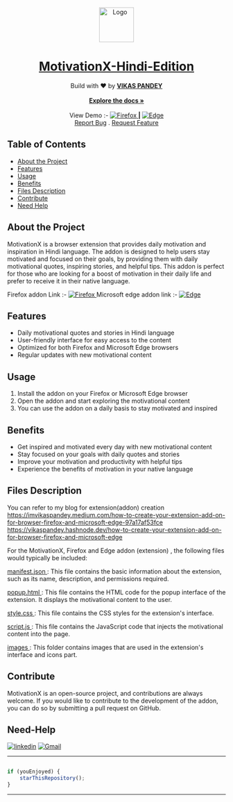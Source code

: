
<br/>
<p align="center">
  <a href="https://github.com/iamprofessor1/MotivationX-Hindi-Edition">
    <img src="https://github.com/iamprofessor1/MotivationX-Hindi-Edition/blob/main/images/android-chrome-192x192.png" alt="Logo" width="80" height="80">
  </a>

  <h1 align="center">
<a href="https://github.com/iamprofessor1/MotivationX-Hindi-Edition" target = "_blank">MotivationX-Hindi-Edition</a>
</h1>

  <p align="center">
    Build with ❤️ by <b><a href="https://www.linkedin.com/in/vikas-pandit/">VIKAS PANDEY</a></b>
    <br/>
    <br/>
    <a href="https://github.com/iamprofessor1/MotivationX-Hindi-Edition/blob/main/README.md"><strong>Explore the docs »</strong></a>
    <br/>
    <br/>
   View Demo :-  <a href="https://addons.mozilla.org/en-US/firefox/addon/motivationx-hindi-edition/"><img src="https://github.com/iamprofessor1/MotivationX-Hindi-Edition/blob/main/images/firefox-32x32.png" alt="Firefox"> </a>  <strong> | </strong>
    <a href="https://microsoftedge.microsoft.com/addons/detail/motivationx-hindi-editi/plflilcnebnjomonmifkegpabkhmdpoc"><img src="https://github.com/iamprofessor1/MotivationX-Hindi-Edition/blob/main/images/edge-32x32.png" alt="Edge"> </a>
    <br>
    <a href="https://github.com/iamprofessor1/MotivationX-Hindi-Edition/issues">Report Bug</a>
    .
    <a href="https://github.com/iamprofessor1/MotivationX-Hindi-Edition/issues">Request Feature</a>
  </p>

</p>



## Table of Contents

- [About the Project](#about-the-project)
- [Features](#features)
- [Usage](#usage)
- [Benefits](#benefits)
- [Files Description](#files-description)
- [Contribute](#contribute)
- [Need Help](#need-help)


## About the Project

MotivationX is a browser extension that provides daily motivation and inspiration in Hindi language. The addon is designed to help users stay motivated and focused on their goals, by providing them with daily motivational quotes, inspiring stories, and helpful tips. This addon is perfect for those who are looking for a boost of motivation in their daily life and prefer to receive it in their native language.

Firefox addon Link :- <a href="https://addons.mozilla.org/en-US/firefox/addon/motivationx-hindi-edition/"><img src="https://github.com/iamprofessor1/MotivationX-Hindi-Edition/blob/main/images/firefox-32x32.png" alt="Firefox"> </a> 
Microsoft edge addon link :-  <a href="https://microsoftedge.microsoft.com/addons/detail/motivationx-hindi-editi/plflilcnebnjomonmifkegpabkhmdpoc"><img src="https://github.com/iamprofessor1/MotivationX-Hindi-Edition/blob/main/images/edge-32x32.png" alt="Edge"> </a>

## Features
- Daily motivational quotes and stories in Hindi language
- User-friendly interface for easy access to the content
- Optimized for both Firefox and Microsoft Edge browsers
- Regular updates with new motivational content

## Usage
1. Install the addon on your Firefox or Microsoft Edge browser
2. Open the addon and start exploring the motivational content
3. You can use the addon on a daily basis to stay motivated and inspired

## Benefits
- Get inspired and motivated every day with new motivational content
- Stay focused on your goals with daily quotes and stories
- Improve your motivation and productivity with helpful tips
- Experience the benefits of motivation in your native language

## Files Description

You can refer to my blog for extension(addon) creation  
https://imvikaspandey.medium.com/how-to-create-your-extension-add-on-for-browser-firefox-and-microsoft-edge-97a17af53fce
https://vikaspandey.hashnode.dev/how-to-create-your-extension-add-on-for-browser-firefox-and-microsoft-edge

For the MotivationX, Firefox and Edge addon (extension) , the following files would typically be included:

<a href="https://github.com/iamprofessor1/MotivationX-Hindi-Edition/blob/main/manifest.json"> manifest.json </a> : This file contains the basic information about the extension, such as its name, description, and permissions required.

<a href="https://github.com/iamprofessor1/MotivationX-Hindi-Edition/blob/main/popup.html"> popup.html  </a>: This file contains the HTML code for the popup interface of the extension. It displays the motivational content to the user.

<a href="https://github.com/iamprofessor1/MotivationX-Hindi-Edition/blob/main/style.css">style.css </a>: This file contains the CSS styles for the extension's interface.

<a href="https://github.com/iamprofessor1/MotivationX-Hindi-Edition/blob/main/script.js"> script.js </a>: This file contains the JavaScript code that injects the motivational content into the page.

<a href="https://github.com/iamprofessor1/MotivationX-Hindi-Edition/tree/main/images"> images </a>: This folder contains  images that are used in the extension's interface and icons part.


## Contribute
MotivationX is an open-source project, and contributions are always welcome. If you would like to contribute to the development of the addon, you can do so by submitting a pull request on GitHub.


## Need-Help

  
[![linkedin](https://img.shields.io/badge/linkedin-0A66C2?style=for-the-badge&logo=linkedin&logoColor=white)](https://www.linkedin.com/in/vikas-pandit/)
[![Gmail](https://img.shields.io/badge/Gmail-D14836?style=for-the-badge&logo=gmail&logoColor=white)](mailto:vikaspandey1206@gmail.com)

---------

```javascript

if (youEnjoyed) {
    starThisRepository();
}

```

-----------




